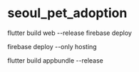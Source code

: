 # seoul_pet_adoption

flutter build web --release
firebase deploy

firebase deploy --only hosting



flutter build appbundle --release

